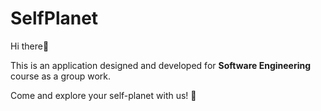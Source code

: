 # SelfPlanet
Hi there👋

This is an application designed and developed for **Software Engineering** course as a group work.

Come and explore your self-planet with us! 🤖
